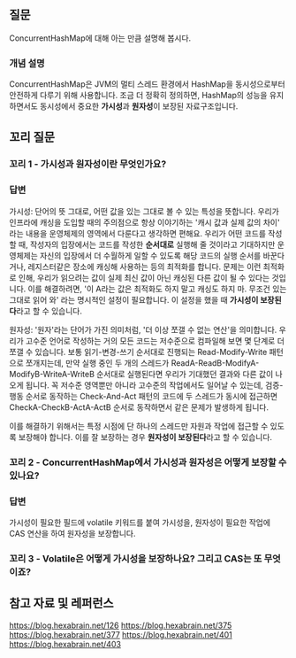 ## 질문
ConcurrentHashMap에 대해 아는 만큼 설명해 봅시다.
### 개념 설명
ConcurrentHashMap은 JVM의 멀티 스레드 환경에서
HashMap을 동시성으로부터 안전하게 다루기 위해 사용합니다.
조금 더 정확히 정의하면,
HashMap의 성능을 유지하면서도
동시성에서 중요한 **가시성**과 **원자성**이 보장된 자료구조입니다.

## 꼬리 질문
### 꼬리 1 - 가시성과 원자성이란 무엇인가요?
### 답변
가시성: 단어의 뜻 그대로, 어떤 값을 있는 그대로 볼 수 있는 특성을 뜻합니다.
우리가 인프라에 캐싱을 도입할 때의 주의점으로 항상 이야기하는 '캐시 값과 실제 값의 차이' 라는 내용을 운영체제의 영역에서 다룬다고 생각하면 편해요.
우리가 어떤 코드를 작성할 때, 작성자의 입장에서는 코드를 작성한 **순서대로** 실행해 줄 것이라고 기대하지만
운영체제는 자신의 입장에서 더 수월하게 일할 수 있도록 해당 코드의 실행 순서를 바꾼다거나, 레지스터같은 장소에 캐싱해 사용하는 등의 최적화를 합니다.
문제는 이런 최적화로 인해, 우리가 읽으려는 값이 실제 최신 값이 아닌 캐싱된 다른 값이 될 수 있다는 것입니다.
이를 해결하려면, '이 A라는 값은 최적화도 하지 말고 캐싱도 하지 마. 무조건 있는 그대로 읽어 와' 라는 명시적인 설정이 필요합니다.
이 설정을 했을 때 **가시성이 보장된다**라고 할 수 있습니다.

원자성: '원자'라는 단어가 가진 의미처럼, '더 이상 쪼갤 수 없는 연산'을 의미합니다.
우리가 고수준 언어로 작성하는 거의 모든 코드는 저수준으로 컴파일해 보면 몇 단계로 더 쪼갤 수 있습니다.
보통 읽기-변경-쓰기 순서대로 진행되는 Read-Modify-Write 패턴으로 쪼개지는데,
만약 실행 중인 두 개의 스레드가 ReadA-ReadB-ModifyA-ModifyB-WriteA-WriteB 순서대로 실행된다면
우리가 기대했던 결과와 다른 값이 나오게 됩니다.
꼭 저수준 영역뿐만 아니라 고수준의 작업에서도 일어날 수 있는데,
검증-행동 순서로 동작하는 Check-And-Act 패턴의 코드에 두 스레드가 동시에 접근하면
CheckA-CheckB-ActA-ActB 순서로 동작하면서 같은 문제가 발생하게 됩니다.

이를 해결하기 위해서는 특정 시점에 단 하나의 스레드만 자원과 작업에 접근할 수 있도록 보장해야 합니다.
이를 잘 보장하는 경우 **원자성이 보장된다**라고 할 수 있습니다.

### 꼬리 2 - ConcurrentHashMap에서 가시성과 원자성은 어떻게 보장할 수 있나요?
### 답변
가시성이 필요한 필드에 volatile 키워드를 붙여 가시성을,
원자성이 필요한 작업에 CAS 연산을 하여 원자성을 보장합니다.

### 꼬리 3 - Volatile은 어떻게 가시성을 보장하나요? 그리고 CAS는 또 무엇이죠?


## 참고 자료 및 레퍼런스
https://blog.hexabrain.net/126
https://blog.hexabrain.net/375
https://blog.hexabrain.net/377
https://blog.hexabrain.net/401
https://blog.hexabrain.net/403
